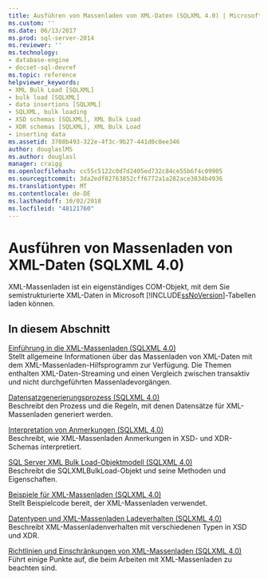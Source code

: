 ```yaml
---
title: Ausführen von Massenladen von XML-Daten (SQLXML 4.0) | Microsoft-Dokumentation
ms.custom: ''
ms.date: 06/13/2017
ms.prod: sql-server-2014
ms.reviewer: ''
ms.technology:
- database-engine
- docset-sql-devref
ms.topic: reference
helpviewer_keywords:
- XML Bulk Load [SQLXML]
- bulk load [SQLXML]
- data insertions [SQLXML]
- SQLXML, bulk loading
- XSD schemas [SQLXML], XML Bulk Load
- XDR schemas [SQLXML], XML Bulk Load
- inserting data
ms.assetid: 3708b493-322e-4f3c-9b27-441d0c0ee346
author: douglaslMS
ms.author: douglasl
manager: craigg
ms.openlocfilehash: cc55c5122c0d7d2405ed732c84ce55b6f4c09905
ms.sourcegitcommit: 3da2edf82763852cff6772a1a282ace3034b4936
ms.translationtype: MT
ms.contentlocale: de-DE
ms.lasthandoff: 10/02/2018
ms.locfileid: "48121760"
---
```

# <a name="performing-bulk-load-of-xml-data-sqlxml-40"></a>Ausführen von Massenladen von XML-Daten (SQLXML 4.0)
  XML-Massenladen ist ein eigenständiges COM-Objekt, mit dem Sie semistrukturierte XML-Daten in Microsoft [!INCLUDE[ssNoVersion](../../../includes/ssnoversion-md.md)]-Tabellen laden können.  
  
## <a name="in-this-section"></a>In diesem Abschnitt  
 [Einführung in die XML-Massenladen &#40;SQLXML 4.0&#41;](introduction-to-xml-bulk-load-sqlxml-4-0.md)  
 Stellt allgemeine Informationen über das Massenladen von XML-Daten mit dem XML-Massenladen-Hilfsprogramm zur Verfügung. Die Themen enthalten XML-Daten-Streaming und einen Vergleich zwischen transaktiv und nicht durchgeführten Massenladevorgängen.  
  
 [Datensatzgenerierungsprozess &#40;SQLXML 4.0&#41;](record-generation-process-sqlxml-4-0.md)  
 Beschreibt den Prozess und die Regeln, mit denen Datensätze für XML-Massenladen generiert werden.  
  
 [Interpretation von Anmerkungen &#40;SQLXML 4.0&#41;](annotation-interpretation-sqlxml-4-0.md)  
 Beschreibt, wie XML-Massenladen Anmerkungen in XSD- und XDR-Schemas interpretiert.  
  
 [SQL Server XML Bulk Load-Objektmodell &#40;SQLXML 4.0&#41;](sql-server-xml-bulk-load-object-model-sqlxml-4-0.md)  
 Beschreibt die SQLXMLBulkLoad-Objekt und seine Methoden und Eigenschaften.  
  
 [Beispiele für XML-Massenladen &#40;SQLXML 4.0&#41;](xml-bulk-load-examples-sqlxml-4-0.md)  
 Stellt Beispielcode bereit, der XML-Massenladen verwendet.  
  
 [Datentypen und XML-Massenladen Ladeverhalten &#40;SQLXML 4.0&#41;](data-types-and-xml-bulk-load-behavior-sqlxml-4-0.md)  
 Beschreibt XML-Massenladenverhalten mit verschiedenen Typen in XSD und XDR.  
  
 [Richtlinien und Einschränkungen von XML-Massenladen &#40;SQLXML 4.0&#41;](guidelines-and-limitations-of-xml-bulk-load-sqlxml-4-0.md)  
 Führt einige Punkte auf, die beim Arbeiten mit XML-Massenladen zu beachten sind.  
  
  

